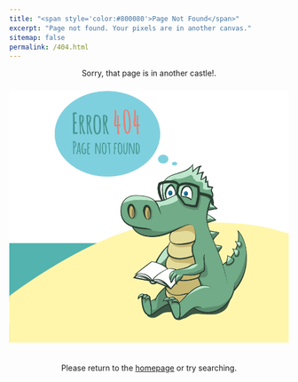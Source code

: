 ```yaml
---
title: "<span style='color:#800080'>Page Not Found</span>"
excerpt: "Page not found. Your pixels are in another canvas."
sitemap: false
permalink: /404.html
---
```



<div style="text-align: center;">
    <p>Sorry, that page is in another castle!.</p>
    <img src="images/error404.png" alt="Error 404" style="max-width: 100%; height: auto; margin-top: 10px;margin-bottom: 20px;">
    <p>Please return to the <a href="/">homepage</a> or try searching.</p>
</div>


<script type="text/javascript">
  var GOOG_FIXURL_LANG = 'en';
  var GOOG_FIXURL_SITE = '{{https://cristhianjaramillo.github.io}}'
</script>
<script type="text/javascript"
  src="//linkhelp.clients.google.com/tbproxy/lh/wm/fixurl.js">
</script>


